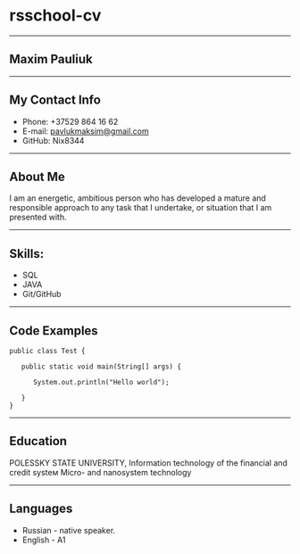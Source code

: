 # rsschool-cv 
*****
## Maxim Pauliuk
*****
## My Contact Info
* Phone: +37529 864 16 62
* E-mail: pavlukmaksim@gmail.com
* GitHub: Nix8344
***
## About Me
I am an energetic, ambitious person who has developed a mature and responsible approach to any task that I undertake, or situation that I am presented with. 
****
## Skills:
* SQL
* JAVA
* Git/GitHub
***
## Code Examples
```
public class Test {

   public static void main(String[] args) {

      System.out.println("Hello world");

   }
}
```
***
## Education
POLESSKY STATE UNIVERSITY, Information technology of the financial and credit systeм 
Micro- and nanosystem technology
***
## Languages
* Russian - native speaker.
* English - A1 